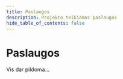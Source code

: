 ```yaml
---
title: Paslaugos
description: Projekto teikiamos paslaugos
hide_table_of_contents: false
---
```


# Paslaugos

Vis dar pildoma...
